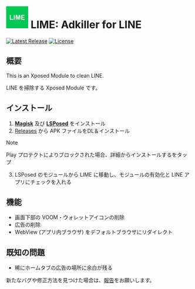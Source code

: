 # <img src="app/src/main/ic_launcher-playstore.png" width="60px"> LIME: Adkiller for LINE

[![Latest Release](https://img.shields.io/github/v/release/Chipppppppppp/LIME?label=latest)](https://github.com/Chipppppppppp/LIME/releases)
[![License](https://img.shields.io/badge/License-MIT-yellow.svg)](https://github.com/Chipppppppppp/LIME/blob/master/LICENSE)

## 概要

This is an Xposed Module to clean LINE. 

LINE を掃除する Xposed Module です。

## インストール

1. [**Magisk**](//github.com/topjohnwu/Magisk) 及び [**LSPosed**](//github.com/LSPosed/LSPosed) をインストール
2. [Releases](//github.com/Chipppppppppp/LIME/releases/latest) から APK ファイルをDL＆インストール
> [!NOTE]
> Play プロテクトによりブロックされた場合、<kbd>詳細</kbd>から<kbd>インストールする</kbd>をタップ
3. LSPosed のモジュールから LIME に移動し、<kbd>モジュールの有効化</kbd>と LINE アプリにチェックを入れる

## 機能

- 画面下部の VOOM・ウォレットアイコンの削除
- 広告の削除
- WebView (アプリ内ブラウザ) をデフォルトブラウザにリダイレクト

## 既知の問題

- 稀にホームタブの広告の場所に余白が残る

新たなバグや修正方法を見つけた場合は、[報告](//github.com/Chipppppppppp/LIME/issues/new/choose)をお願いします。
